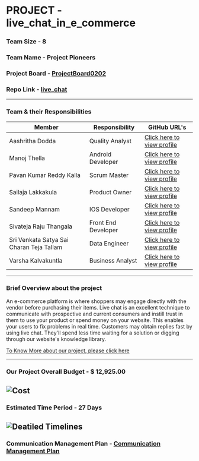 # PROJECT - live_chat_in_e_commerce

### Team Size - 8
### Team Name - Project Pioneers
### Project Board - [ProjectBoard0202](https://github.com/users/tallam-git/projects/3)
### Repo Link - [live_chat](https://github.com/tallam-git/live_chat)
---
### Team & their Responsibilities
| Member      | Responsibility | GitHub URL's |
| ----------- | ----------- | ----------- |
| Aashritha Dodda      | Quality Analyst        | [Click here to view profile](https://github.com/Aashritha79) |
| Manoj Thella   | Android Developer        | [Click here to view profile](https://github.com/ManojThella) |
| Pavan Kumar Reddy Kalla      | Scrum Master       | [Click here to view profile](https://github.com/kallapavankumarreddy) |
| Sailaja Lakkakula    | Product Owner        | [Click here to view profile](https://github.com/sailajalakkakula) |
| Sandeep Mannam     | IOS Developer       | [Click here to view profile](https://github.com) |
| Sivateja Raju Thangala   | Front End Developer        | [Click here to view profile](https://github.com/sivatejaa) |
| Sri Venkata Satya Sai Charan Teja Tallam     | Data Engineer       | [Click here to view profile](https://github.com/tallam-git) |
| Varsha Kalvakuntla   | Business Analyst         | [Click here to view profile](https://github.com/Varshakalva) |

---

### Brief Overview about the project
An e-commerce platform is where shoppers may engage directly with the vendor before purchasing their items. Live chat is an excellent technique to communicate with prospective and current consumers and instill trust in them to use your product or spend money on your website. This enables your users to fix problems in real time. Customers may obtain replies fast by using live chat. They'll spend less time waiting for a solution or digging through our website's knowledge library.

[To Know More about our project, please click here](https://github.com/tallam-git/live_chat/files/11870426/44618-Section2-Group2-Milestone1.docx)

---
### Our Project Overall Budget - $ 12,925.00
![Cost](https://github.com/tallam-git/live_chat/assets/123036331/3500be86-60d2-4239-a247-1c1813786cf8)
---
### Estimated Time Period - 27 Days
![Deatiled Timelines](https://github.com/tallam-git/live_chat/assets/123036331/d83b6fa6-201b-4096-8846-4db7cd472039)
---
### Communication Management Plan - [Communication Management Plan](https://github.com/tallam-git/live_chat/files/11870489/Communication.Management.Plan.docx)
